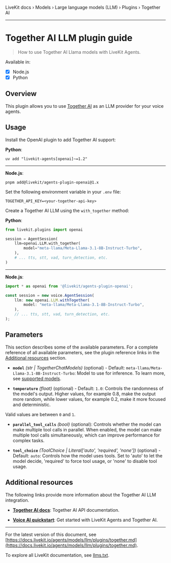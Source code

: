 LiveKit docs › Models › Large language models (LLM) › Plugins › Together AI

---

# Together AI LLM plugin guide

> How to use Together AI Llama models with LiveKit Agents.

Available in:
- [x] Node.js
- [x] Python

## Overview

This plugin allows you to use [Together AI](https://www.together.ai/) as an LLM provider for your voice agents.

## Usage

Install the OpenAI plugin to add Together AI support:

**Python**:

```shell
uv add "livekit-agents[openai]~=1.2"

```

---

**Node.js**:

```shell
pnpm add@livekit/agents-plugin-openai@1.x

```

Set the following environment variable in your `.env` file:

```shell
TOGETHER_API_KEY=<your-together-api-key>

```

Create a Together AI LLM using the `with_together` method:

**Python**:

```python
from livekit.plugins import openai

session = AgentSession(
    llm=openai.LLM.with_together(
        model="meta-llama/Meta-Llama-3.1-8B-Instruct-Turbo",
    ),
    # ... tts, stt, vad, turn_detection, etc.
)

```

---

**Node.js**:

```typescript
import * as openai from '@livekit/agents-plugin-openai';

const session = new voice.AgentSession(
    llm: new openai.LLM.withTogether(
        model: "meta-llama/Meta-Llama-3.1-8B-Instruct-Turbo",
    ),
    // ... tts, stt, vad, turn_detection, etc.
);

```

## Parameters

This section describes some of the available parameters. For a complete reference of all available parameters, see the plugin reference links in the [Additional resources](#additional-resources) section.

- **`model`** _(str | TogetherChatModels)_ (optional) - Default: `meta-llama/Meta-Llama-3.1-8B-Instruct-Turbo`: Model to use for inference. To learn more, see [supported models](https://docs.together.ai/docs/inference-models).

- **`temperature`** _(float)_ (optional) - Default: `1.0`: Controls the randomness of the model's output. Higher values, for example 0.8, make the output more random, while lower values, for example 0.2, make it more focused and deterministic.

Valid values are between `0` and `1`.

- **`parallel_tool_calls`** _(bool)_ (optional): Controls whether the model can make multiple tool calls in parallel. When enabled, the model can make multiple tool calls simultaneously, which can improve performance for complex tasks.

- **`tool_choice`** _(ToolChoice | Literal['auto', 'required', 'none'])_ (optional) - Default: `auto`: Controls how the model uses tools. Set to 'auto' to let the model decide, 'required' to force tool usage, or 'none' to disable tool usage.

## Additional resources

The following links provide more information about the Together AI LLM integration.

- **[Together AI docs](https://docs.together.ai/docs/overview)**: Together AI API documentation.

- **[Voice AI quickstart](https://docs.livekit.io/agents/start/voice-ai.md)**: Get started with LiveKit Agents and Together AI.

---


For the latest version of this document, see [https://docs.livekit.io/agents/models/llm/plugins/together.md](https://docs.livekit.io/agents/models/llm/plugins/together.md).

To explore all LiveKit documentation, see [llms.txt](https://docs.livekit.io/llms.txt).